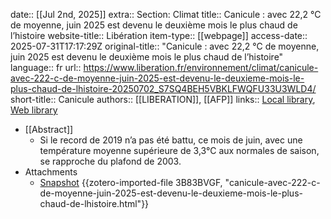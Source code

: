 date:: [[Jul 2nd, 2025]]
extra:: Section: Climat
title:: Canicule : avec 22,2 °C de moyenne, juin 2025 est devenu le deuxième mois le plus chaud de l’histoire
website-title:: Libération
item-type:: [[webpage]]
access-date:: 2025-07-31T17:17:29Z
original-title:: "Canicule : avec 22,2 °C de moyenne, juin 2025 est devenu le deuxième mois le plus chaud de l’histoire"
language:: fr
url:: https://www.liberation.fr/environnement/climat/canicule-avec-222-c-de-moyenne-juin-2025-est-devenu-le-deuxieme-mois-le-plus-chaud-de-lhistoire-20250702_S7SQ4BEH5VBKLFWQFU33U3WLD4/
short-title:: Canicule
authors:: [[LIBERATION]], [[AFP]]
links:: [Local library](zotero://select/library/items/TYWHWCGR), [Web library](https://www.zotero.org/users/46463/items/TYWHWCGR)

- [[Abstract]]
	- Si le record de 2019 n’a pas été battu, ce mois de juin, avec une température moyenne supérieure de 3,3°C aux normales de saison, se rapproche du plafond de 2003.
- Attachments
	- [Snapshot](https://www.liberation.fr/environnement/climat/canicule-avec-222-c-de-moyenne-juin-2025-est-devenu-le-deuxieme-mois-le-plus-chaud-de-lhistoire-20250702_S7SQ4BEH5VBKLFWQFU33U3WLD4/) {{zotero-imported-file 3B83BVGF, "canicule-avec-222-c-de-moyenne-juin-2025-est-devenu-le-deuxieme-mois-le-plus-chaud-de-lhistoire.html"}}